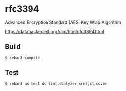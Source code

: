 rfc3394
=====

Advanced Encryption Standard (AES) Key Wrap Algorithm

https://datatracker.ietf.org/doc/html/rfc3394.html


Build
-----

    $ rebar3 compile
	
	
Test
-----

    $ rebar3 as test do lint,dialyzer,xref,ct,cover
